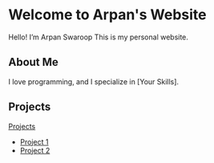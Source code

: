 # Welcome to Arpan's Website

Hello! I’m Arpan Swaroop This is my personal website.

## About Me

I love programming, and I specialize in [Your Skills].

## Projects
[Projects](projects.md)

- [Project 1](https://github.com/your-username/project1)
- [Project 2](https://github.com/your-username/project2)

